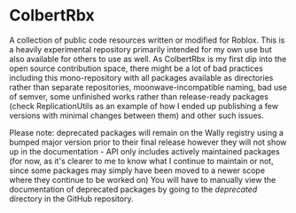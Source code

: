 # ColbertRbx

A collection of public code resources written or modified for Roblox. This is a heavily experimental repository primarily intended for my own use but also available for others to use as well. As ColbertRbx is my first dip into the open source contribution space, there might be a lot of bad practices including this mono-repository with all packages available as directories rather than separate repositories, moonwave-incompatible naming, bad use of semver, some unfinished works rather than release-ready packages (check ReplicationUtils as an example of how I ended up publishing a few versions with minimal changes between them) and other such issues.

Please note: deprecated packages will remain on the Wally registry using a bumped major version prior to their final release however they will not show up in the documentation - API only includes actively maintained packages (for now, as it's clearer to me to know what I continue to maintain or not, since some packages may simply have been moved to a newer scope where they continue to be worked on) You will have to manually view the documentation of deprecated packages by going to the *deprecated* directory in the GitHub repository.
